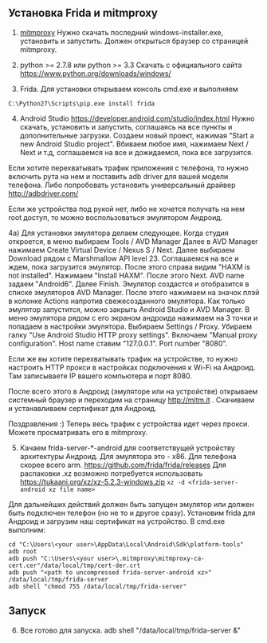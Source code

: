 ## Установка Frida и mitmproxy

1) [mitmproxy](https://github.com/mitmproxy/mitmproxy/releases)
Нужно скачать последний windows-installer.exe, установить и запустить. Должен открыться браузер со страницей mitmproxy.

2) python >= 2.7.8 или python >= 3.3
Скачать с официального сайта https://www.python.org/downloads/windows/

3) Frida. Для установки открываем консоль cmd.exe и выполняем
```
C:\Python27\Scripts\pip.exe install frida
```

4) Android Studio https://developer.android.com/studio/index.html
Нужно скачать, установить и запустить, соглашаясь на все пункты и дополнительные загрузки. 
Создаем новый проект, нажимая "Start a new Android Studio project". Вбиваем любое имя, нажимаем Next / Next и т.д, соглашаемся на все и дожидаемся, пока все загрузится. 

Если хотите перехватывать трафик приложения с телефона, то нужно включить рута на нем и поставить adb driver для вашей модели телефона. Либо попробовать установить универсальный драйвер http://adbdriver.com/

Если же устройства под рукой нет, либо не хочется получать на нем root доступ, то можно воспользоваться эмулятором Андроид.

4а) Для установки эмулятора делаем следующее.
Когда студия откроется, в меню выбираем Tools / AVD Manager
Далее в AVD Manager нажимаем Create Virtual Device / Nexus S / Next.
Далее выбираем Download рядом с Marshmallow API level 23. Соглашаемся на все и ждем, пока загрузится эмулятор.
После этого справа видим "HAXM is not installed". Нажимаем "Install HAXM".
После этого Next. AVD name задаем "Android6". Далее Finish. Эмулятор создаcтся и отобразится в списке эмуляторов AVD Manager. После этого нажимаем на значок плэй в колонке Actions напротив свежесозданного эмулятора. Как только эмулятор запустится, можно закрыть Android Studio и AVD Manager. В меню эмулятора рядом с его экраном андроида нажимаем на 3 точки и попадаем в настройки эмулятора. Выбираем Settings / Proxy. Убираем галку "Use Android Studio HTTP proxy settings". Включаем "Manual proxy configuration". Host name ставим "127.0.0.1". Port number "8080".

Если же вы хотите перехватывать трафик на устройстве, то нужно настроить HTTP прокси в настройках подключения к Wi-Fi на Андроид. Там записываете IP вашего компьютера и порт 8080.

После всего этого в Андроид (эмуляторе или на устройстве) открываем системный браузер и переходим на страницу http://mitm.it . Скачиваем и устанавливаем сертификат для Андроид.

Поздравления :) Теперь весь трафик с устройства идет через прокси. Можете просматривать его в mitmproxy.

5) Качаем frida-server-*-android для соответствущей устройству архитектуры Андроид. Для эмулятора это - x86. Для телефона скорее всего arm.
https://github.com/frida/frida/releases
Для распаковки .xz возможно потребуется использовать https://tukaani.org/xz/xz-5.2.3-windows.zip
```xz -d <frida-server-android xz file name>```

Для дальнейших действий должен быть запущен эмулятор или должен быть подключен телефон (но не то и другое сразу). Установим frida для Андроид и загрузим наш сертификат на устройство. В cmd.exe выполним:
```
cd "C:\Users\<your user>\AppData\Local\Android\Sdk\platform-tools"
adb root
adb push "C:\Users\<your user>\.mitmproxy\mitmproxy-ca-cert.cer"/data/local/tmp/cert-der.crt
adb push "<path to uncompressed frida-server-android xz>" /data/local/tmp/frida-server
adb shell "chmod 755 /data/local/tmp/frida-server" 
```

## Запуск


6) Все готово для запуска.
adb shell "/data/local/tmp/frida-server &"

